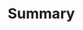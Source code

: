 # Summary
<!-- 
- [Welcome](./welcome.md)
- [Get Started](./Get_Started.md)
  - [Parch Linux Applications](./parchapps.md)
    - [Pastore](./pastore.md)
    - [PCM](./pcm.md)
      - [Parch Profiles](./profiles.md)
    - [Parch Dorood](./parchdorood.md)
  - [Parch Linux versions](./parchversions.md)
    - [Parch Linux Offline](./parchoffline.md)
    - [Parch Jade](./Parchjade.md)
    - [Parch Next](./next.md)
      - [Next mirrors](./next-repo.md)
  - [some fixes](fixes.md)
    - [Audio problem fix](./audio_fix.md)
  - [Parch Linux Dwm](./Dwm.md)
    - [Dwm keys](./dwm-keys.md) -->
